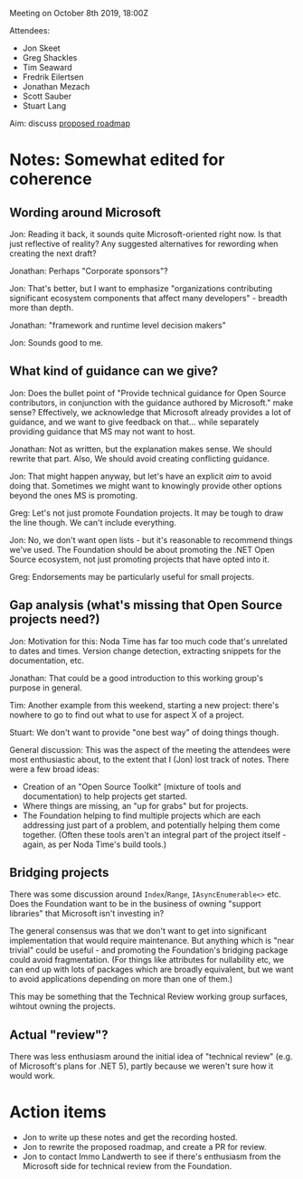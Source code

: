 Meeting on October 8th 2019, 18:00Z

Attendees:

- Jon Skeet
- Greg Shackles
- Tim Seaward
- Fredrik Eilertsen
- Jonathan Mezach
- Scott Sauber
- Stuart Lang

Aim: discuss [proposed roadmap](https://github.com/orgs/dotnet-foundation/teams/technical-review/discussions/1)

# Notes: Somewhat edited for coherence

## Wording around Microsoft

Jon: Reading it back, it sounds quite Microsoft-oriented right now.
Is that just reflective of reality? Any suggested alternatives for
rewording when creating the next draft?

Jonathan: Perhaps "Corporate sponsors"?

Jon: That's better, but I want to emphasize "organizations
contributing significant ecosystem components that affect many
developers" - breadth more than depth.

Jonathan: "framework and runtime level decision makers"

Jon: Sounds good to me.

## What kind of guidance can we give?

Jon: Does the bullet point of "Provide technical guidance for Open
Source contributors, in conjunction with the guidance authored by
Microsoft." make sense? Effectively, we acknowledge that Microsoft
already provides a lot of guidance, and we want to give feedback on
that... while separately providing guidance that MS may not want to
host.

Jonathan: Not as written, but the explanation makes sense. We should
rewrite that part. Also, We should avoid creating conflicting
guidance.

Jon: That might happen anyway, but let's have an explicit *aim* to
avoid doing that. Sometimes we might want to knowingly provide other
options beyond the ones MS is promoting.

Greg: Let's not just promote Foundation projects. It may be tough to
draw the line though. We can't include everything.

Jon: No, we don't want open lists - but it's reasonable to recommend
things we've used. The Foundation should be about promoting the .NET
Open Source ecosystem, not just promoting projects that have opted
into it.

Greg: Endorsements may be particularly useful for small projects.

## Gap analysis (what's missing that Open Source projects need?)

Jon: Motivation for this: Noda Time has far too much code that's
unrelated to dates and times. Version change detection, extracting
snippets for the documentation, etc.

Jonathan: That could be a good introduction to this working group's
purpose in general.

Tim: Another example from this weekend, starting a new project:
there's nowhere to go to find out what to use for aspect X of a
project.

Stuart: We don't want to provide "one best way" of doing things
though.

General discussion: This was the aspect of the meeting the attendees
were most enthusiastic about, to the extent that I (Jon) lost track
of notes. There were a few broad ideas:

- Creation of an "Open Source Toolkit" (mixture of tools and
documentation) to help projects get started.
- Where things are missing, an "up for grabs" but for projects.
- The Foundation helping to find multiple projects which are each
  addressing just part of a problem, and potentially helping them
  come together. (Often these tools aren't an integral part of
  the project itself - again, as per Noda Time's build tools.)
  
## Bridging projects
  
There was some discussion around `Index`/`Range`,
`IAsyncEnumerable<>` etc. Does the Foundation want to be in the
business of owning "support libraries" that Microsoft isn't
investing in?

The general consensus was that we don't want to get into significant
implementation that would require maintenance. But anything which is
"near trivial" could be useful - and promoting the Foundation's
bridging package could avoid fragmentation. (For things like
attributes for nullability etc, we can end up with lots of packages
which are broadly equivalent, but we want to avoid applications
depending on more than one of them.)

This may be something that the Technical Review working group
surfaces, wihtout owning the projects.

## Actual "review"?

There was less enthusiasm around the initial idea of "technical
review" (e.g. of Microsoft's plans for .NET 5), partly because we
weren't sure how it would work.

# Action items

- Jon to write up these notes and get the recording hosted.
- Jon to rewrite the proposed roadmap, and create a PR for review.
- Jon to contact Immo Landwerth to see if there's enthusiasm
from the Microsoft side for technical review from the Foundation.
